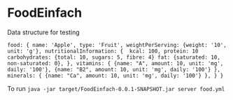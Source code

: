 # FoodEinfach
Data structure for testing

`food: {
	name: 'Apple',
	type: 'Fruit',
	weightPerServing: {weight: '10', unit: 'g'},
	nutritionalInformation: { 
	kcal: 100,
	protein: 10
	carbohydrates: {total: 10, sugars: 5, fibre: 4}
	fat: {saturated: 10, non-saturated: 0},
	},
	vitamins: {
		{name: "A", amount: 10, unit: 'mg', daily: '100'},
		{name: "B2", amount: 10, unit: 'mg', daily: '100'}
	},
	minerals: {
		{name: "Ca", amount: 10, unit: 'mg', daily: '100'}
	},
	}
}`


To run
`java -jar target/FoodEinfach-0.0.1-SNAPSHOT.jar server food.yml`
